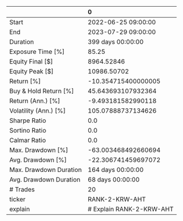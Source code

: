 |                        | 0                        |
|:-----------------------|:-------------------------|
| Start                  | 2022-06-25 09:00:00      |
| End                    | 2023-07-29 09:00:00      |
| Duration               | 399 days 00:00:00        |
| Exposure Time [%]      | 85.25                    |
| Equity Final [$]       | 8964.52846               |
| Equity Peak [$]        | 10986.50702              |
| Return [%]             | -10.354715400000005      |
| Buy & Hold Return [%]  | 45.643693107932364       |
| Return (Ann.) [%]      | -9.493181582990118       |
| Volatility (Ann.) [%]  | 105.07888737134626       |
| Sharpe Ratio           | 0.0                      |
| Sortino Ratio          | 0.0                      |
| Calmar Ratio           | 0.0                      |
| Max. Drawdown [%]      | -63.003468492660694      |
| Avg. Drawdown [%]      | -22.306741459697072      |
| Max. Drawdown Duration | 164 days 00:00:00        |
| Avg. Drawdown Duration | 68 days 00:00:00         |
| # Trades               | 20                       |
| ticker                 | RANK-2-KRW-AHT           |
| explain                | # Explain RANK-2-KRW-AHT |